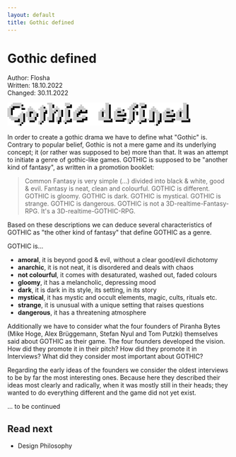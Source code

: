 ```yaml
---
layout: default
title: Gothic defined
---
```


# Gothic defined  

Author: Flosha  
Written: 18.10.2022  
Changed: 30.11.2022  

![Gothic defined](/_img/headings/gothic-defined.png)

In order to create a gothic drama we have to define what "Gothic" is. Contrary to popular belief, Gothic is not a mere game and its underlying concept; it (or rather was supposed to be) more than that. It was an attempt to initiate a genre of gothic-like games. GOTHIC is supposed to be "another kind of fantasy", as written in a promotion booklet: 

> Common Fantasy is very simple (...) divided into black & white, good & evil. Fantasy is neat, clean and colourful. GOTHIC is different. GOTHIC is gloomy. GOTHIC is dark. GOTHIC is mystical. GOTHIC is strange. GOTHIC is dangerous. GOTHIC is not a 3D-realtime-Fantasy-RPG. It's a 3D-realtime-GOTHIC-RPG.

Based on these descriptions we can deduce several characteristics of GOTHIC as "the other kind of fantasy" that define GOTHIC as a genre.

GOTHIC is...

* **amoral**, it is beyond good & evil, without a clear good/evil dichotomy
* **anarchic**, it is not neat, it is disordered and deals with chaos
* **not colourful**, it comes with desaturated, washed out, faded colours
* **gloomy**, it has a melancholic, depressing mood
* **dark**, it is dark in its style, its setting, in its story
* **mystical**, it has mystic and occult elements, magic, cults, rituals etc.
* **strange**, it is unusual with a unique setting that raises questions
* **dangerous**, it has a threatening atmosphere

Additionally we have to consider what the four founders of Piranha Bytes (Mike Hoge, Alex Brüggemann, Stefan Nyul and Tom Putzki) themselves said about GOTHIC as their game. The four founders developed the vision. How did they promote it in their pitch? How did they promote it in Interviews? What did they consider most important about GOTHIC?

Regarding the early ideas of the founders we consider the oldest interviews to be by far the most interesting ones. Because here they described their ideas most clearly and radically, when it was mostly still in their heads; they wanted to do everything different and the game did not yet exist.



... to be continued


## Read next

* Design Philosophy
